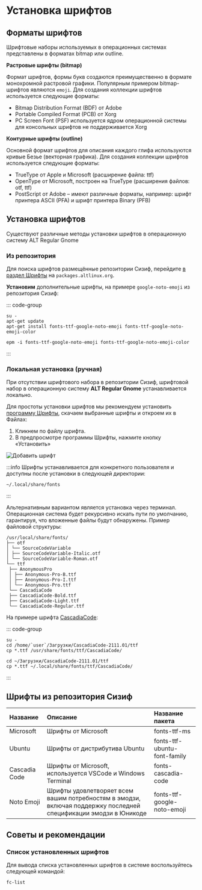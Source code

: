 # Установка шрифтов

## Форматы шрифтов

Шрифтовые наборы используемых в операционных системах представлены в форматах bitmap или outline.

**Растровые шрифты (bitmap)**

Формат шрифтов, формы букв создаются преимущественно в формате монохромной растровой графики. Популярным примером bitmap-шрифтов являются `emoji`. Для создания коллекции шрифтов используется следующие форматы:

-   Bitmap Distribution Format (BDF) от Adobe
-   Portable Compiled Format (PCB) от Xorg
-   PC Screen Font (PSF) используется ядром операционной системы для консольных шрифтов не поддерживается Xorg

**Контурные шрифты (outline)**

Основной формат шрифтов для описания каждого глифа используются кривые Безье (векторная графика). Для создания коллекции шрифтов используется следующие форматы:

-   TrueType от Apple и Microsoft (расширение файла: ttf)
-   OpenType от Microsoft, построен на TrueType (расширения файлов: otf, ttf)
-   PostScript от Adobe – имеют различные форматы, например: шрифт принтера ASCII (PFA) и шрифт принтера Binary (PFB)

## Установка шрифтов

Существуют различные методы установки шрифтов в операционную систему ALT Regular Gnome

### Из репозитория

Для поиска шрифтов размещённые репозитории Сизиф, перейдите [в раздел Шрифты](https://packages.altlinux.org/ru/sisyphus/packages/System/Fonts/) на `packages.altlinux.org`.

**Установим** дополнительные шрифты, на примере `google-noto-emoji` из репозитория Сизиф:

::: code-group

```shell[apt-get]
su -
apt-get update
apt-get install fonts-ttf-google-noto-emoji fonts-ttf-google-noto-emoji-color
```

```shell[epm]
epm -i fonts-ttf-google-noto-emoji fonts-ttf-google-noto-emoji-color
```

:::

### Локальная установка (ручная)

При отсутствии шрифтового набора в репозитории Сизиф, шрифтовой набор в операционную систему **ALT Regular Gnome** устанавливается локально.

Для простоты установки шрифтов мы рекомендуем установить [программу Шрифты](/font-viewer), скачаем выбранные шрифты и откроем их в Файлах:

1. Кликнем по файлу шрифта.
2. В предпросмотре программы Шрифты, нажмите кнопку «Установить»

![Добавить шрифт](/add-fonts/add-fonts-1.png)

:::info
Шрифты устанавливается для конкретного пользователя и доступны после установки в следующей директории:

```
~/.local/share/fonts
```

:::

Альтернативным вариантом является установка через терминал. Операционная система будет рекурсивно искать пути по умолчанию, гарантируя, что вложенные файлы будут обнаружены. Пример файловой структуры:

```
/usr/local/share/fonts/
├── otf
│ └── SourceCodeVariable
│ ├── SourceCodeVariable-Italic.otf
│ └── SourceCodeVariable-Roman.otf
└── ttf
 ├── AnonymousPro
 │ ├── Anonymous-Pro-B.ttf
 │ ├── Anonymous-Pro-I.ttf
 │ └── Anonymous-Pro.ttf
 └── CascadiaCode
 ├── CascadiaCode-Bold.ttf
 ├── CascadiaCode-Light.ttf
 └── CascadiaCode-Regular.ttf
```

На примере шрифта [CascadiaCode](https://github.com/microsoft/cascadia-code/releases/tag/v2111.01):

::: code-group

```shell[Общесистемная]
su -
cd /home/`user`/Загрузки/CascadiaCode-2111.01/ttf
cp *.ttf /usr/share/fonts/ttf/CascadiaCode/
```

```shell[Пользовательская]
cd ~/Загрузки/CascadiaCode-2111.01/ttf
cp *.ttf ~/.local/share/fonts/ttf/CascadiaCode/
```

:::

## Шрифты из репозитория Сизиф

| Название      | Описание                                                                                                         | Название пакета              |
| :------------ | :--------------------------------------------------------------------------------------------------------------- | :--------------------------- |
| Microsoft     | Шрифты от Microsoft                                                                                              | fonts-ttf-ms                 |
| Ubuntu        | Шрифты от дистрибутива Ubuntu                                                                                    | fonts-ttf-ubuntu-font-family |
| Cascadia Code | Шрифты от Microsoft, используется VSCode и Windows Terminal                                                      | fonts-cascadia-code          |
| Noto Emoji    | Шрифты удовлетворяет всем вашим потребностям в эмодзи, включая поддержку последней спецификации эмодзи в Юникоде | fonts-ttf-google-noto-emoji  |

## Советы и рекомендации

### Список установленных шрифтов

Для вывода списка установленных шрифтов в системе воспользуйтесь следующей командой:

```shell
fc-list
```
